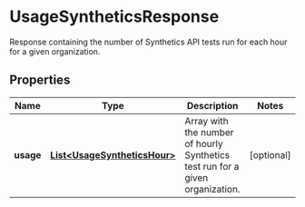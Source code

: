 

# UsageSyntheticsResponse

Response containing the number of Synthetics API tests run for each hour for a given organization.

## Properties

Name | Type | Description | Notes
------------ | ------------- | ------------- | -------------
**usage** | [**List&lt;UsageSyntheticsHour&gt;**](UsageSyntheticsHour.md) | Array with the number of hourly Synthetics test run for a given organization. |  [optional]



